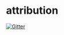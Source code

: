 # attribution

[![Gitter](https://badges.gitter.im/Join%20Chat.svg)](https://gitter.im/adform/attribution?utm_source=badge&utm_medium=badge&utm_campaign=pr-badge&utm_content=badge)